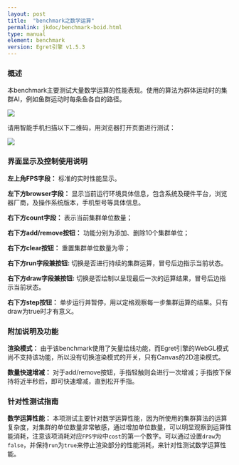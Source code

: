 ```yaml
---
layout: post
title:  "benchmark之数学运算" 
permalink: jkdoc/benchmark-boid.html
type: manual
element: benchmark
version: Egret引擎 v1.5.3
---
```

       
### 概述

本benchmark主要测试大量数学运算的性能表现。使用的算法为群体运动时的集群AI，例如鱼群运动时每条鱼各自的路径。   
            
![]({{site.baseurl}}/assets/img-bench/sample-boid.jpg)         
             
请用智能手机扫描以下二维码，用浏览器打开页面进行测试：
            
![]({{site.baseurl}}/assets/img-bench/QRCode-boid.png)          
          
         
### 界面显示及控制使用说明
        
**左上角FPS字段：** 标准的实时性能显示。

**左下方browser字段：** 显示当前运行环境具体信息，包含系统及硬件平台，浏览器厂商，及操作系统版本，手机型号等具体信息。

         
        
**右下方count字段：** 表示当前集群单位数量；      
             
**右下方add/remove按钮：** 功能分别为添加、删除10个集群单位；    

**右下方clear按钮：** 重置集群单位数量为零；    

**右下方run字段兼按钮:** 切换是否进行持续的集群运算，冒号后边指示当前状态。      

**右下方draw字段兼按钮:** 切换是否绘制以呈现最后一次的运算结果，冒号后边指示当前状态。    
      
**右下方step按钮：** 单步运行并暂停，用以定格观察每一步集群运算的结果。只有draw为true时才有意义。    
      
      
### 附加说明及功能
**渲染模式：** 由于该benchmark使用了矢量绘线功能，而Egret引擎的WebGL模式尚不支持该功能，所以没有切换渲染模式的开关，只有Canvas的2D渲染模式。

**数量快速增减：** 对于add/remove按钮，手指轻触则会进行一次增减；手指按下保持将近半秒后，即可快速增减，直到松开手指。
      
      
### 针对性测试指南        

**数学运算性能：** 本项测试主要针对数学运算性能，因为所使用的集群算法的运算复杂度，对集群的单位数量非常敏感，通过增加单位数量，可以明显观察到运算性能消耗，注意该项消耗对应`FPS字段`中`cost`的第一个数字。可以通过设置`draw`为`false`，并保持`run`为`true`来停止渲染部分的性能消耗，来针对性测试数学运算性能。         














